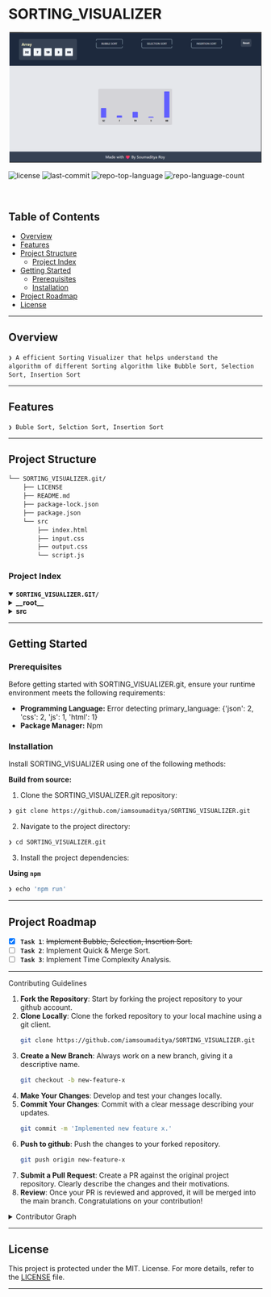 <div align="left" style="position: relative;">
<h1>SORTING_VISUALIZER</h1>
<p align="center">
  <img src=https://github.com/iamsoumaditya/SORTING_VISUALIZER/blob/main/image.png" alt="Sorting Visualizer" width="500">
</p>

<p align="left">
	<img src="https://img.shields.io/github/license/iamsoumaditya/SORTING_VISUALIZER?style=default&logo=opensourceinitiative&logoColor=white&color=00ff09" alt="license">
	<img src="https://img.shields.io/github/last-commit/iamsoumaditya/SORTING_VISUALIZER?style=default&logo=git&logoColor=white&color=00ff09" alt="last-commit">
	<img src="https://img.shields.io/github/languages/top/iamsoumaditya/SORTING_VISUALIZER?style=default&color=00ff09" alt="repo-top-language">
	<img src="https://img.shields.io/github/languages/count/iamsoumaditya/SORTING_VISUALIZER?style=default&color=00ff09" alt="repo-language-count">
</p>
<p align="left"><!-- default option, no dependency badges. -->
</p>
<p align="left">
	<!-- default option, no dependency badges. -->
</p>
</div>
<br clear="right">

##  Table of Contents

- [ Overview](#-overview)
- [ Features](#-features)
- [ Project Structure](#-project-structure)
  - [ Project Index](#-project-index)
- [ Getting Started](#-getting-started)
  - [ Prerequisites](#-prerequisites)
  - [ Installation](#-installation)
- [ Project Roadmap](#-project-roadmap)
- [ License](#-license)

---

##  Overview

<code>❯ A efficient Sorting Visualizer that helps understand the algorithm of different Sorting algorithm like Bubble Sort, Selection Sort, Insertion Sort</code>

---

##  Features

<code>❯ Buble Sort, Selction Sort, Insertion Sort</code>

---

##  Project Structure

```sh
└── SORTING_VISUALIZER.git/
    ├── LICENSE
    ├── README.md
    ├── package-lock.json
    ├── package.json
    └── src
        ├── index.html
        ├── input.css
        ├── output.css
        └── script.js
```


###  Project Index
<details open>
	<summary><b><code>SORTING_VISUALIZER.GIT/</code></b></summary>
	<details> <!-- __root__ Submodule -->
		<summary><b>__root__</b></summary>
		<blockquote>
			<table>
			<tr>
				<td><b><a href='https://github.com/iamsoumaditya/SORTING_VISUALIZER.git/blob/master/package-lock.json'>package-lock.json</a></b></td>
				<td><code>❯ JSON File </code></td>
			</tr>
			<tr>
				<td><b><a href='https://github.com/iamsoumaditya/SORTING_VISUALIZER.git/blob/master/package.json'>package.json</a></b></td>
				<td><code>❯ dependencies</code></td>
			</tr>
			</table>
		</blockquote>
	</details>
	<details> <!-- src Submodule -->
		<summary><b>src</b></summary>
		<blockquote>
			<table>
			<tr>
				<td><b><a href='https://github.com/iamsoumaditya/SORTING_VISUALIZER/blob/master/src/output.css'>output.css</a></b></td>
				<td><code>❯Main CSS file</code></td>
			</tr>
			<tr>
				<td><b><a href='https://github.com/iamsoumaditya/SORTING_VISUALIZER/blob/master/src/input.css'>input.css</a></b></td>
				<td><code>❯ Tailwind</code></td>
			</tr>
			<tr>
				<td><b><a href='https://github.com/iamsoumaditya/SORTING_VISUALIZER/blob/master/src/script.js'>script.js</a></b></td>
				<td><code>❯JS File</code></td>
			</tr>
			<tr>
				<td><b><a href='https://github.com/iamsoumaditya/SORTING_VISUALIZER/blob/master/src/index.html'>index.html</a></b></td>
				<td><code>❯ HTML file</code></td>
			</tr>
			</table>
		</blockquote>
	</details>
</details>

---
##  Getting Started

###  Prerequisites

Before getting started with SORTING_VISUALIZER.git, ensure your runtime environment meets the following requirements:

- **Programming Language:** Error detecting primary_language: {'json': 2, 'css': 2, 'js': 1, 'html': 1}
- **Package Manager:** Npm


###  Installation

Install SORTING_VISUALIZER using one of the following methods:

**Build from source:**

1. Clone the SORTING_VISUALIZER.git repository:
```sh
❯ git clone https://github.com/iamsoumaditya/SORTING_VISUALIZER.git
```

2. Navigate to the project directory:
```sh
❯ cd SORTING_VISUALIZER.git
```

3. Install the project dependencies:


**Using `npm`** &nbsp; [<img align="center" src="" />]()

```sh
❯ echo 'npm run'
```

---
##  Project Roadmap

- [X] **`Task 1`**: <strike>Implement Bubble, Selection, Insertion Sort.</strike>
- [ ] **`Task 2`**: Implement Quick & Merge Sort.
- [ ] **`Task 3`**: Implement Time Complexity Analysis.

---
<summary>Contributing Guidelines</summary>

1. **Fork the Repository**: Start by forking the project repository to your github account.
2. **Clone Locally**: Clone the forked repository to your local machine using a git client.
   ```sh
   git clone https://github.com/iamsoumaditya/SORTING_VISUALIZER.git
   ```
3. **Create a New Branch**: Always work on a new branch, giving it a descriptive name.
   ```sh
   git checkout -b new-feature-x
   ```
4. **Make Your Changes**: Develop and test your changes locally.
5. **Commit Your Changes**: Commit with a clear message describing your updates.
   ```sh
   git commit -m 'Implemented new feature x.'
   ```
6. **Push to github**: Push the changes to your forked repository.
   ```sh
   git push origin new-feature-x
   ```
7. **Submit a Pull Request**: Create a PR against the original project repository. Clearly describe the changes and their motivations.
8. **Review**: Once your PR is reviewed and approved, it will be merged into the main branch. Congratulations on your contribution!
</details>

<details closed>
<summary>Contributor Graph</summary>
<br>
<p align="left">
   <a href="https://github.com{/iamsoumaditya/SORTING_VISUALIZER/}graphs/contributors">
      <img src="https://contrib.rocks/image?repo=iamsoumaditya/SORTING_VISUALIZER">
   </a>
</p>
</details>

---

##  License

This project is protected under the MIT. License. For more details, refer to the [LICENSE](https://github.com/iamsoumaditya/SORTING_VISUALIZER/blob/main/LICENSE) file.

---

